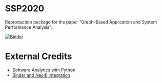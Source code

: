 # SSP2020
Reproduction package for the paper "Graph-Based Application and System Performance Analysis".

[![Binder](https://mybinder.org/badge_logo.svg)](https://mybinder.org/v2/git/https%3A%2F%2Fgithub.com%2Fsoftvis-research%2FSSP2020/master)

# External Credits
* [Software Analytics with Python](https://github.com/feststelltaste/software-analytics)
* [Binder and Neo4j integration](https://github.com/psychemedia/binder-neo4j)